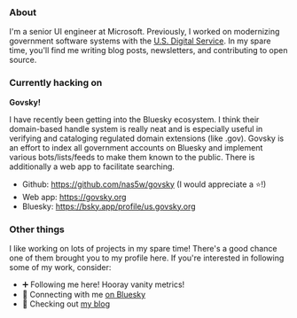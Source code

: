 ### About

I'm a senior UI engineer at Microsoft. Previously, I worked on modernizing government software systems with the [U.S. Digital Service](https://usds.gov). In my spare time, you'll find me writing blog posts, newsletters, and contributing to open source.

### Currently hacking on

**Govsky!**

I have recently been getting into the Bluesky ecosystem. I think their domain-based handle system is really neat and is especially useful in verifying and cataloging regulated domain extensions (like .gov). Govsky is an effort to index all government accounts on Bluesky and implement various bots/lists/feeds to make them known to the public. There is additionally a web app to facilitate searching.

- Github: https://github.com/nas5w/govsky (I would appreciate a ⭐️!)
- Web app: https://govsky.org
- Bluesky: https://bsky.app/profile/us.govsky.org

### Other things

I like working on lots of projects in my spare time! There's a good chance one of them brought you to my profile here. If you're interested in following some of my work, consider:

- ➕ Following me here! Hooray vanity metrics!
- 🦋 Connecting with me [on Bluesky](https://bsky.app/profile/nick.scialli.me)
- 📝 Checking out [my blog](https://nick.scialli.me)
